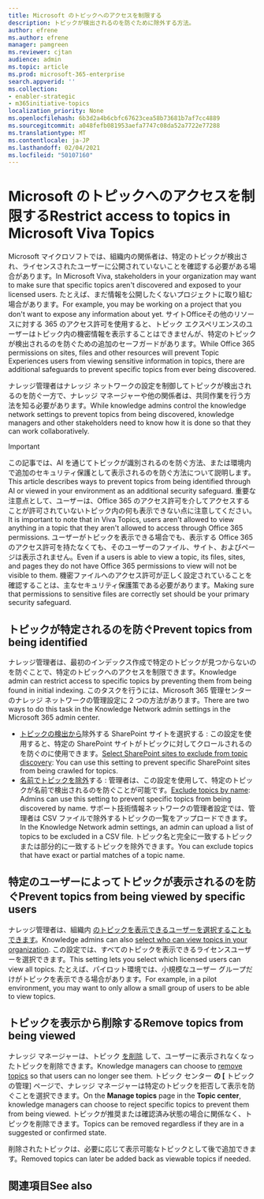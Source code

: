 ```yaml
---
title: Microsoft のトピックへのアクセスを制限する
description: トピックが検出されるのを防ぐために除外する方法。
author: efrene
ms.author: efrene
manager: pamgreen
ms.reviewer: cjtan
audience: admin
ms.topic: article
ms.prod: microsoft-365-enterprise
search.appverid: ''
ms.collection:
- enabler-strategic
- m365initiative-topics
localization_priority: None
ms.openlocfilehash: 6b3d2a4b6cbfc67623cea58b73681b7af7cc4889
ms.sourcegitcommit: a048fefb081953aefa7747c08da52a7722e77288
ms.translationtype: MT
ms.contentlocale: ja-JP
ms.lasthandoff: 02/04/2021
ms.locfileid: "50107160"
---
```

# <a name="restrict-access-to-topics-in-microsoft-viva-topics"></a><span data-ttu-id="a2f0d-103">Microsoft のトピックへのアクセスを制限する</span><span class="sxs-lookup"><span data-stu-id="a2f0d-103">Restrict access to topics in Microsoft Viva Topics</span></span>

<span data-ttu-id="a2f0d-104">Microsoft マイクロソフトでは、組織内の関係者は、特定のトピックが検出され、ライセンスされたユーザーに公開されていないことを確認する必要がある場合があります。</span><span class="sxs-lookup"><span data-stu-id="a2f0d-104">In Microsoft Viva, stakeholders in your organization may want to make sure that specific topics aren't discovered and exposed to your licensed users.</span></span> <span data-ttu-id="a2f0d-105">たとえば、まだ情報を公開したくないプロジェクトに取り組む場合があります。</span><span class="sxs-lookup"><span data-stu-id="a2f0d-105">For example, you may be working on a project that you don't want to expose any information about yet.</span></span> <span data-ttu-id="a2f0d-106">サイトOfficeその他のリソースに対する 365 のアクセス許可を使用すると、トピック エクスペリエンスのユーザーはトピック内の機密情報を表示することはできませんが、特定のトピックが検出されるのを防ぐための追加のセーフガードがあります。</span><span class="sxs-lookup"><span data-stu-id="a2f0d-106">While Office 365 permissions on sites, files and other resources will prevent Topic Experiences users from viewing sensitive information in topics, there are additional safeguards to prevent specific topics from ever being discovered.</span></span>

<span data-ttu-id="a2f0d-107">ナレッジ管理者はナレッジ ネットワークの設定を制御してトピックが検出されるのを防ぐ一方で、ナレッジ マネージャーや他の関係者は、共同作業を行う方法を知る必要があります。</span><span class="sxs-lookup"><span data-stu-id="a2f0d-107">While knowledge admins control the knowledge network settings to prevent topics from being discovered, knowledge managers and other stakeholders need to know how it is done so that they can work collaboratively.</span></span>

> [!Important] 
> <span data-ttu-id="a2f0d-108">この記事では、AI を通じてトピックが識別されるのを防ぐ方法、または環境内で追加のセキュリティ保護として表示されるのを防ぐ方法について説明します。</span><span class="sxs-lookup"><span data-stu-id="a2f0d-108">This article describes ways to prevent topics from being identified through AI or viewed in your environment as an additional security safeguard.</span></span> <span data-ttu-id="a2f0d-109">重要な注意点として、ユーザーは、Office 365 のアクセス許可を介してアクセスすることが許可されていないトピック内の何も表示できない点に注意してください。</span><span class="sxs-lookup"><span data-stu-id="a2f0d-109">It is important to note that in Viva Topics, users aren't allowed to view anything in a topic that they aren't allowed to access through Office 365 permissions.</span></span> <span data-ttu-id="a2f0d-110">ユーザーがトピックを表示できる場合でも、表示する Office 365 のアクセス許可を持たなくても、そのユーザーのファイル、サイト、およびページは表示されません。</span><span class="sxs-lookup"><span data-stu-id="a2f0d-110">Even if a users is able to view a topic, its files, sites, and pages they do not have Office 365 permissions to view will not be visible to them.</span></span> <span data-ttu-id="a2f0d-111">機密ファイルへのアクセス許可が正しく設定されていることを確認することは、主なセキュリティ保護策である必要があります。</span><span class="sxs-lookup"><span data-stu-id="a2f0d-111">Making sure that permissions to sensitive files are correctly set should be your primary security safeguard.</span></span>

## <a name="prevent-topics-from-being-identified"></a><span data-ttu-id="a2f0d-112">トピックが特定されるのを防ぐ</span><span class="sxs-lookup"><span data-stu-id="a2f0d-112">Prevent topics from being identified</span></span>

<span data-ttu-id="a2f0d-113">ナレッジ管理者は、最初のインデックス作成で特定のトピックが見つからないのを防ぐことで、特定のトピックへのアクセスを制限できます。</span><span class="sxs-lookup"><span data-stu-id="a2f0d-113">Knowledge admin can restrict access to specific topics by preventing them from being found in initial indexing.</span></span> <span data-ttu-id="a2f0d-114">このタスクを行うには、Microsoft 365 管理センターのナレッジ ネットワークの管理設定に 2 つの方法があります。</span><span class="sxs-lookup"><span data-stu-id="a2f0d-114">There are two ways to do this task in the Knowledge Network admin settings in the Microsoft 365 admin center.</span></span>
 
- <span data-ttu-id="a2f0d-115">[トピックの検出から](https://docs.microsoft.com/microsoft-365/knowledge/topic-experiences-discovery#select-sharepoint-topic-sources)除外する SharePoint サイトを選択する : この設定を使用すると、特定の SharePoint サイトがトピックに対してクロールされるのを防ぐのに使用できます。</span><span class="sxs-lookup"><span data-stu-id="a2f0d-115">[Select SharePoint sites to exclude from topic discovery](https://docs.microsoft.com/microsoft-365/knowledge/topic-experiences-discovery#select-sharepoint-topic-sources): You can use this setting to prevent specific SharePoint sites from being crawled for topics.</span></span>
- <span data-ttu-id="a2f0d-116">[名前でトピックを除外](https://docs.microsoft.com/microsoft-365/knowledge/topic-experiences-discovery#exclude-topics-by-name)する : 管理者は、この設定を使用して、特定のトピックが名前で検出されるのを防ぐことが可能です。</span><span class="sxs-lookup"><span data-stu-id="a2f0d-116">[Exclude topics by name](https://docs.microsoft.com/microsoft-365/knowledge/topic-experiences-discovery#exclude-topics-by-name): Admins can use this setting to prevent specific topics from being discovered by name.</span></span> <span data-ttu-id="a2f0d-117">サポート技術情報ネットワークの管理者設定では、管理者は CSV ファイルで除外するトピックの一覧をアップロードできます。</span><span class="sxs-lookup"><span data-stu-id="a2f0d-117">In the Knowledge Network admin settings, an admin can upload a list of topics to be excluded in a CSV file.</span></span> <span data-ttu-id="a2f0d-118">トピック名と完全に一致するトピックまたは部分的に一致するトピックを除外できます。</span><span class="sxs-lookup"><span data-stu-id="a2f0d-118">You can exclude topics that have exact or partial matches of a topic name.</span></span>

## <a name="prevent-topics-from-being-viewed-by-specific-users"></a><span data-ttu-id="a2f0d-119">特定のユーザーによってトピックが表示されるのを防ぐ</span><span class="sxs-lookup"><span data-stu-id="a2f0d-119">Prevent topics from being viewed by specific users</span></span>

<span data-ttu-id="a2f0d-120">ナレッジ管理者は、組織内 [のトピックを表示できるユーザーを選択することもできます](https://docs.microsoft.com/microsoft-365/knowledge/topic-experiences-knowledge-rules)。</span><span class="sxs-lookup"><span data-stu-id="a2f0d-120">Knowledge admins can also [select who can view topics in your organization](https://docs.microsoft.com/microsoft-365/knowledge/topic-experiences-knowledge-rules).</span></span> <span data-ttu-id="a2f0d-121">この設定では、すべてのトピックを表示できるライセンスユーザーを選択できます。</span><span class="sxs-lookup"><span data-stu-id="a2f0d-121">This setting lets you select which licensed users can view all topics.</span></span> <span data-ttu-id="a2f0d-122">たとえば、パイロット環境では、小規模なユーザー グループだけがトピックを表示できる場合があります。</span><span class="sxs-lookup"><span data-stu-id="a2f0d-122">For example, in a pilot environment, you may want to only allow a small group of users to be able to view topics.</span></span>

## <a name="remove-topics-from-being-viewed"></a><span data-ttu-id="a2f0d-123">トピックを表示から削除する</span><span class="sxs-lookup"><span data-stu-id="a2f0d-123">Remove topics from being viewed</span></span>

<span data-ttu-id="a2f0d-124">ナレッジ マネージャーは、トピック [を削除](https://docs.microsoft.com/microsoft-365/knowledge/manage-topics) して、ユーザーに表示されなくなったトピックを削除できます。</span><span class="sxs-lookup"><span data-stu-id="a2f0d-124">Knowledge managers can choose to [remove topics](https://docs.microsoft.com/microsoft-365/knowledge/manage-topics) so that users can no longer see them.</span></span> <span data-ttu-id="a2f0d-125">トピック センター **の [** トピックの管理] ページで、ナレッジ マネージャーは特定のトピックを拒否して表示を防ぐことを選択できます。</span><span class="sxs-lookup"><span data-stu-id="a2f0d-125">On the **Manage topics** page in the **Topic center**, knowledge managers can choose to reject specific topics to prevent them from being viewed.</span></span> <span data-ttu-id="a2f0d-126">トピックが推奨または確認済み状態の場合に関係なく、トピックを削除できます。</span><span class="sxs-lookup"><span data-stu-id="a2f0d-126">Topics can be removed regardless if they are in a suggested or confirmed state.</span></span>

<span data-ttu-id="a2f0d-127">削除されたトピックは、必要に応じて表示可能なトピックとして後で追加できます。</span><span class="sxs-lookup"><span data-stu-id="a2f0d-127">Removed topics can later be added back as viewable topics if needed.</span></span> 


## <a name="see-also"></a><span data-ttu-id="a2f0d-128">関連項目</span><span class="sxs-lookup"><span data-stu-id="a2f0d-128">See also</span></span>



  






